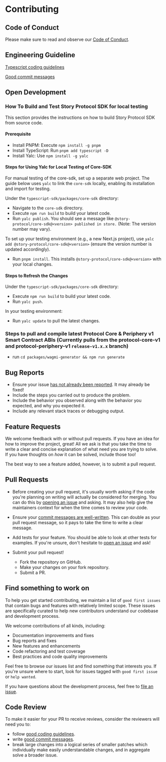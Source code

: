 # Contributing

## Code of Conduct

Please make sure to read and observe our [Code of Conduct](/CODE_OF_CONDUCT.md).

## Engineering Guideline

[Typescript coding guidelines][3]

[Good commit messages][2]

## Open Development

### How To Build and Test Story Protocol SDK for local testing

This section provides the instructions on how to build Story Protocol SDK from source code.

#### Prerequisite

- Install PNPM: Execute `npm install -g pnpm`
- Install TypeScript: Run `pnpm add typescript -D`
- Install Yalc: Use `npm install -g yalc`

#### Steps for Using Yalc for Local Testing of Core-SDK

For manual testing of the core-sdk, set up a separate web project. The guide below uses `yalc` to link the `core-sdk` locally, enabling its installation and import for testing.

Under the `typescript-sdk/packages/core-sdk` directory:

- Navigate to the `core-sdk` directory.
- Execute `npm run build` to build your latest code.
- Run `yalc publish`. You should see a message like `@story-protocol/core-sdk@<version> published in store.` (Note: The version number may vary).

To set up your testing environment (e.g., a new Next.js project), use `yalc add @story-protocol/core-sdk@<version>` (ensure the version number is updated accordingly).

- Run `pnpm install`. This installs `@story-protocol/core-sdk@<version>` with your local changes.

#### Steps to Refresh the Changes

Under the `typescript-sdk/packages/core-sdk` directory:

- Execute `npm run build` to build your latest code.
- Run `yalc push`.

In your testing environment:

- Run `yalc update` to pull the latest changes.

### Steps to pull and compile latest Protocol Core & Periphery v1 Smart Contract ABIs (Currently pulls from the protocol-core-v1 and protocol-periphery-v1 `release-v1.x.x` branch)

- run `cd packages/wagmi-generator && npm run generate`

## Bug Reports

- Ensure your issue [has not already been reported][1]. It may already be fixed!
- Include the steps you carried out to produce the problem.
- Include the behavior you observed along with the behavior you expected, and
  why you expected it.
- Include any relevant stack traces or debugging output.

## Feature Requests

We welcome feedback with or without pull requests. If you have an idea for how
to improve the project, great! All we ask is that you take the time to write a
clear and concise explanation of what need you are trying to solve. If you have
thoughts on _how_ it can be solved, include those too!

The best way to see a feature added, however, is to submit a pull request.

## Pull Requests

- Before creating your pull request, it's usually worth asking if the code
  you're planning on writing will actually be considered for merging. You can
  do this by [opening an issue][1] and asking. It may also help give the
  maintainers context for when the time comes to review your code.

- Ensure your [commit messages are well-written][2]. This can double as your
  pull request message, so it pays to take the time to write a clear message.

- Add tests for your feature. You should be able to look at other tests for
  examples. If you're unsure, don't hesitate to [open an issue][1] and ask!

- Submit your pull request!
  - Fork the repository on GitHub.
  - Make your changes on your fork repository.
  - Submit a PR.

## Find something to work on

To help you get started contributing, we maintain a list of `good first issues` that contain bugs and features with relatively limited scope. These issues are specifically curated to help new contributors understand our codebase and development process.

We welcome contributions of all kinds, including:

- Documentation improvements and fixes
- Bug reports and fixes
- New features and enhancements
- Code refactoring and test coverage
- Best practices and code quality improvements

Feel free to browse our issues list and find something that interests you. If you're unsure where to start, look for issues tagged with `good first issue` or `help wanted`.

If you have questions about the development process,
feel free to [file an issue](https://github.com/storyprotocol/project-nova/issues/new).

## Code Review

To make it easier for your PR to receive reviews, consider the reviewers will need you to:

- follow [good coding guidelines][3].
- write [good commit messages][2].
- break large changes into a logical series of smaller patches which individually make easily understandable changes, and in aggregate solve a broader issue.

[1]: https://github.com/storyprotocol/typescript-sdk/issues
[2]: https://chris.beams.io/posts/git-commit/#seven-rules
[3]: https://google.github.io/styleguide/tsguide.html
